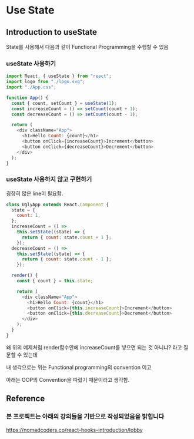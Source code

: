 # Use State

## Introduction to useState

State를 사용해서 다음과 같이 Functional Programming을 수행할 수 있음

### useState 사용하기

```js
import React, { useState } from "react";
import logo from "./logo.svg";
import "./App.css";

function App() {
  const { count, setCount } = useState(1);
  const increaseCount = () => setCount(count + 1);
  const decreaseCount = () => setCount(count - 1);

  return (
    <div className="App">
      <h1>Hello Count: {count}</h1>
      <button onClick={increaseCount}>Increment</button>
      <button onClick={decreaseCount}>Decrement</button>
    </div>
  );
}
```

### useState 사용하지 않고 구현하기

굉장히 많은 line이 필요함.

```js
class UglyApp extends React.Component {
  state = {
    count: 1,
  };
  increaseCount = () =>
    this.setState((state) => {
      return { count: state.count + 1 };
    });
  decreaseCount = () =>
    this.setState((state) => {
      return { count: state.count - 1 };
    });

  render() {
    const { count } = this.state;

    return (
      <div className="App">
        <h1>Hello Count: {count}</h1>
        <button onClick={this.increaseCount}>Increment</button>
        <button onClick={this.decreaseCount}>Decrement</button>
      </div>
    );
  }
}
```

왜 위의 예제처럼 render함수안에 increaseCount를 넣으면 되는 것 아니냐? 라고 질문할 수 있는데

내 생각으로는 위는 Functional programming의 convention 이고

아래는 OOP의 Convention을 따랐기 때문이라고 생각함.

## Reference

### 본 프로젝트는 아래의 강의들을 기반으로 작성되었음을 밝힙니다

<https://nomadcoders.co/react-hooks-introduction/lobby>